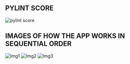 ## PYLINT SCORE

![pylint score](https://user-images.githubusercontent.com/98878326/163725036-0b1cdcc2-232b-4fc7-939a-4a9124d0f432.png)


## IMAGES OF HOW THE APP WORKS IN SEQUENTIAL ORDER

![Img1](https://user-images.githubusercontent.com/98878326/163724979-b939b992-e333-4bf5-a820-8009f2e08154.png)
![Img2](https://user-images.githubusercontent.com/98878326/163724955-b2d22c9f-595d-4c06-88ef-f3d6c3bb62d9.png)
![Img3](https://user-images.githubusercontent.com/98878326/163724962-b6d1a799-b82c-404d-a68c-931bd9a9f2f4.png)
